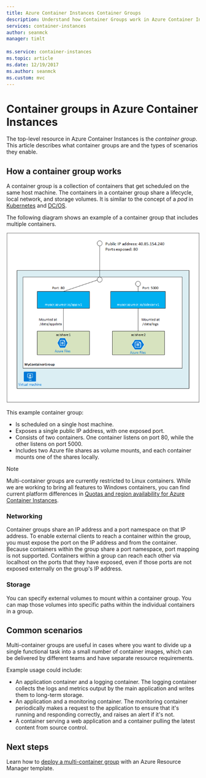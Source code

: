 ```yaml
---
title: Azure Container Instances Container Groups
description: Understand how Container Groups work in Azure Container Instances
services: container-instances
author: seanmck
manager: timlt

ms.service: container-instances
ms.topic: article
ms.date: 12/19/2017
ms.author: seanmck
ms.custom: mvc
---
```


# Container groups in Azure Container Instances

The top-level resource in Azure Container Instances is the *container group*. This article describes what container groups are and the types of scenarios they enable.

## How a container group works

A container group is a collection of containers that get scheduled on the same host machine. The containers in a container group share a lifecycle, local network, and storage volumes. It is similar to the concept of a *pod* in [Kubernetes][kubernetes-pod] and [DC/OS][dcos-pod].

The following diagram shows an example of a container group that includes multiple containers.

![Container groups diagram][container-groups-example]

This example container group:

* Is scheduled on a single host machine.
* Exposes a single public IP address, with one exposed port.
* Consists of two containers. One container listens on port 80, while the other listens on port 5000.
* Includes two Azure file shares as volume mounts, and each container mounts one of the shares locally.

> [!NOTE]
> Multi-container groups are currently restricted to Linux containers. While we are working to bring all features to Windows containers, you can find current platform differences in [Quotas and region availability for Azure Container Instances](container-instances-quotas.md).

### Networking

Container groups share an IP address and a port namespace on that IP address. To enable external clients to reach a container within the group, you must expose the port on the IP address and from the container. Because containers within the group share a port namespace, port mapping is not supported. Containers within a group can reach each other via localhost on the ports that they have exposed, even if those ports are not exposed externally on the group's IP address.

### Storage

You can specify external volumes to mount within a container group. You can map those volumes into specific paths within the individual containers in a group.

## Common scenarios

Multi-container groups are useful in cases where you want to divide up a single functional task into a small number of container images, which can be delivered by different teams and have separate resource requirements.

Example usage could include:

* An application container and a logging container. The logging container collects the logs and metrics output by the main application and writes them to long-term storage.
* An application and a monitoring container. The monitoring container periodically makes a request to the application to ensure that it's running and responding correctly, and raises an alert if it's not.
* A container serving a web application and a container pulling the latest content from source control.

## Next steps

Learn how to [deploy a multi-container group](container-instances-multi-container-group.md) with an Azure Resource Manager template.

<!-- IMAGES -->
[container-groups-example]: ./media/container-instances-container-groups/container-groups-example.png

<!-- LINKS - External -->
[dcos-pod]: https://dcos.io/docs/1.10/deploying-services/pods/
[kubernetes-pod]: https://kubernetes.io/docs/concepts/workloads/pods/pod/
